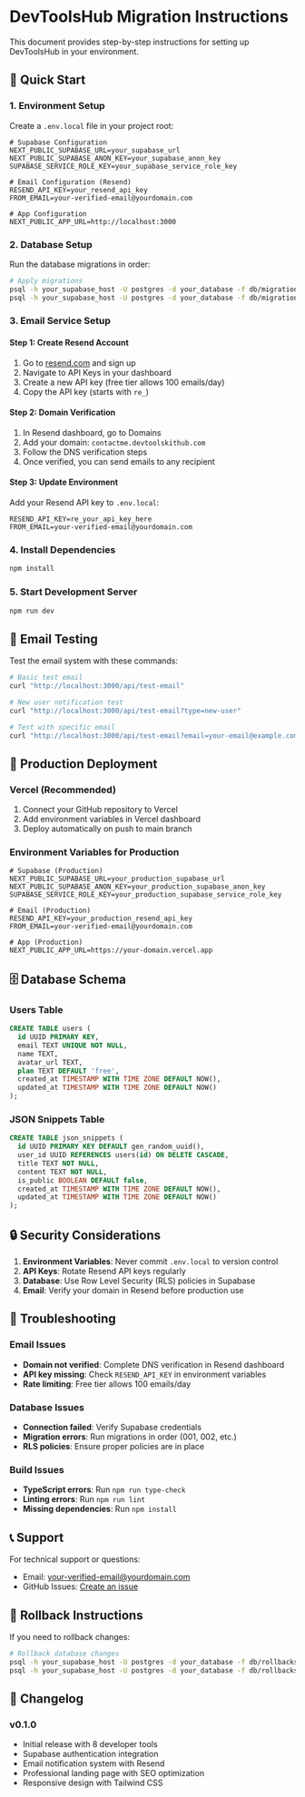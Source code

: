 # DevToolsHub Migration Instructions

This document provides step-by-step instructions for setting up DevToolsHub in your environment.

## 🚀 Quick Start

### 1. Environment Setup

Create a `.env.local` file in your project root:

```env
# Supabase Configuration
NEXT_PUBLIC_SUPABASE_URL=your_supabase_url
NEXT_PUBLIC_SUPABASE_ANON_KEY=your_supabase_anon_key
SUPABASE_SERVICE_ROLE_KEY=your_supabase_service_role_key

# Email Configuration (Resend)
RESEND_API_KEY=your_resend_api_key
FROM_EMAIL=your-verified-email@yourdomain.com

# App Configuration
NEXT_PUBLIC_APP_URL=http://localhost:3000
```

### 2. Database Setup

Run the database migrations in order:

```bash
# Apply migrations
psql -h your_supabase_host -U postgres -d your_database -f db/migrations/001_create_users_table.sql
psql -h your_supabase_host -U postgres -d your_database -f db/migrations/002_create_json_snippets_table.sql
```

### 3. Email Service Setup

#### Step 1: Create Resend Account
1. Go to [resend.com](https://resend.com) and sign up
2. Navigate to API Keys in your dashboard
3. Create a new API key (free tier allows 100 emails/day)
4. Copy the API key (starts with `re_`)

#### Step 2: Domain Verification
1. In Resend dashboard, go to Domains
2. Add your domain: `contactme.devtoolskithub.com`
3. Follow the DNS verification steps
4. Once verified, you can send emails to any recipient

#### Step 3: Update Environment
Add your Resend API key to `.env.local`:
```env
RESEND_API_KEY=re_your_api_key_here
FROM_EMAIL=your-verified-email@yourdomain.com
```

### 4. Install Dependencies

```bash
npm install
```

### 5. Start Development Server

```bash
npm run dev
```

## 📧 Email Testing

Test the email system with these commands:

```bash
# Basic test email
curl "http://localhost:3000/api/test-email"

# New user notification test
curl "http://localhost:3000/api/test-email?type=new-user"

# Test with specific email
curl "http://localhost:3000/api/test-email?email=your-email@example.com"
```

## 🔧 Production Deployment

### Vercel (Recommended)

1. Connect your GitHub repository to Vercel
2. Add environment variables in Vercel dashboard
3. Deploy automatically on push to main branch

### Environment Variables for Production

```env
# Supabase (Production)
NEXT_PUBLIC_SUPABASE_URL=your_production_supabase_url
NEXT_PUBLIC_SUPABASE_ANON_KEY=your_production_supabase_anon_key
SUPABASE_SERVICE_ROLE_KEY=your_production_supabase_service_role_key

# Email (Production)
RESEND_API_KEY=your_production_resend_api_key
FROM_EMAIL=your-verified-email@yourdomain.com

# App (Production)
NEXT_PUBLIC_APP_URL=https://your-domain.vercel.app
```

## 🗄️ Database Schema

### Users Table
```sql
CREATE TABLE users (
  id UUID PRIMARY KEY,
  email TEXT UNIQUE NOT NULL,
  name TEXT,
  avatar_url TEXT,
  plan TEXT DEFAULT 'free',
  created_at TIMESTAMP WITH TIME ZONE DEFAULT NOW(),
  updated_at TIMESTAMP WITH TIME ZONE DEFAULT NOW()
);
```

### JSON Snippets Table
```sql
CREATE TABLE json_snippets (
  id UUID PRIMARY KEY DEFAULT gen_random_uuid(),
  user_id UUID REFERENCES users(id) ON DELETE CASCADE,
  title TEXT NOT NULL,
  content TEXT NOT NULL,
  is_public BOOLEAN DEFAULT false,
  created_at TIMESTAMP WITH TIME ZONE DEFAULT NOW(),
  updated_at TIMESTAMP WITH TIME ZONE DEFAULT NOW()
);
```

## 🔒 Security Considerations

1. **Environment Variables**: Never commit `.env.local` to version control
2. **API Keys**: Rotate Resend API keys regularly
3. **Database**: Use Row Level Security (RLS) policies in Supabase
4. **Email**: Verify your domain in Resend before production use

## 🐛 Troubleshooting

### Email Issues
- **Domain not verified**: Complete DNS verification in Resend dashboard
- **API key missing**: Check `RESEND_API_KEY` in environment variables
- **Rate limiting**: Free tier allows 100 emails/day

### Database Issues
- **Connection failed**: Verify Supabase credentials
- **Migration errors**: Run migrations in order (001, 002, etc.)
- **RLS policies**: Ensure proper policies are in place

### Build Issues
- **TypeScript errors**: Run `npm run type-check`
- **Linting errors**: Run `npm run lint`
- **Missing dependencies**: Run `npm install`

## 📞 Support

For technical support or questions:
- Email: your-verified-email@yourdomain.com
- GitHub Issues: [Create an issue](https://github.com/yourusername/devtools-hub/issues)

## 🔄 Rollback Instructions

If you need to rollback changes:

```bash
# Rollback database changes
psql -h your_supabase_host -U postgres -d your_database -f db/rollbacks/002_rollback_json_snippets_table.sql
psql -h your_supabase_host -U postgres -d your_database -f db/rollbacks/001_rollback_users_table.sql
```

## 📝 Changelog

### v0.1.0
- Initial release with 8 developer tools
- Supabase authentication integration
- Email notification system with Resend
- Professional landing page with SEO optimization
- Responsive design with Tailwind CSS 